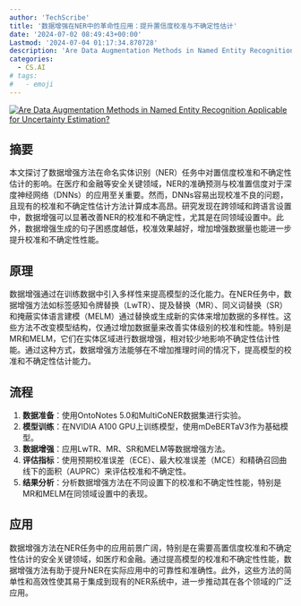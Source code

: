 ```yaml
---
author: 'TechScribe'
title: '数据增强在NER中的革命性应用：提升置信度校准与不确定性估计'
date: '2024-07-02 08:49:43+00:00'
Lastmod: '2024-07-04 01:17:34.870728'
description: 'Are Data Augmentation Methods in Named Entity Recognition Applicable for Uncertainty Estimation?'
categories:
  - CS.AI
# tags:
#   - emoji
---
```


[![Are Data Augmentation Methods in Named Entity Recognition Applicable for Uncertainty Estimation?](https://arxiv-research-1301205113.cos.ap-guangzhou.myqcloud.com/images/2407.02062v1.pdf_0.jpg)](https://arxiv.org/abs/2407.02062v1)

## 摘要

本文探讨了数据增强方法在命名实体识别（NER）任务中对置信度校准和不确定性估计的影响。在医疗和金融等安全关键领域，NER的准确预测与校准置信度对于深度神经网络（DNNs）的应用至关重要。然而，DNNs容易出现校准不良的问题，且现有的校准和不确定性估计方法计算成本高昂。研究发现在跨领域和跨语言设置中，数据增强可以显著改善NER的校准和不确定性，尤其是在同领域设置中。此外，数据增强生成的句子困惑度越低，校准效果越好，增加增强数据量也能进一步提升校准和不确定性性能。<!--more-->

## 原理

数据增强通过在训练数据中引入多样性来提高模型的泛化能力。在NER任务中，数据增强方法如标签感知令牌替换（LwTR）、提及替换（MR）、同义词替换（SR）和掩蔽实体语言建模（MELM）通过替换或生成新的实体来增加数据的多样性。这些方法不改变模型结构，仅通过增加数据量来改善实体级别的校准和性能。特别是MR和MELM，它们在实体区域进行数据增强，相对较少地影响不确定性估计性能。通过这种方式，数据增强方法能够在不增加推理时间的情况下，提高模型的校准和不确定性估计能力。

## 流程

1. **数据准备**：使用OntoNotes 5.0和MultiCoNER数据集进行实验。
2. **模型训练**：在NVIDIA A100 GPU上训练模型，使用mDeBERTaV3作为基础模型。
3. **数据增强**：应用LwTR、MR、SR和MELM等数据增强方法。
4. **评估指标**：使用预期校准误差（ECE）、最大校准误差（MCE）和精确召回曲线下的面积（AUPRC）来评估校准和不确定性。
5. **结果分析**：分析数据增强方法在不同设置下的校准和不确定性性能，特别是MR和MELM在同领域设置中的表现。

## 应用

数据增强方法在NER任务中的应用前景广阔，特别是在需要高置信度校准和不确定性估计的安全关键领域，如医疗和金融。通过提高模型的校准和不确定性性能，数据增强方法有助于提升NER在实际应用中的可靠性和准确性。此外，这些方法的简单性和高效性使其易于集成到现有的NER系统中，进一步推动其在各个领域的广泛应用。